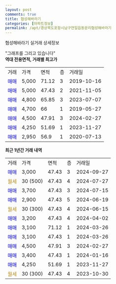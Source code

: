 ```yaml
---
layout: post
comments: true
title: 협성해바라기
categories: [아파트정보]
permalink: /apt/경상북도포항시남구연일읍동문리협성해바라기
---
```


협성해바라기 실거래 상세정보

<script type="text/javascript">
  google.charts.load('current', {'packages':['line', 'corechart']});
  google.charts.setOnLoadCallback(drawChart);

  function drawChart() {
    var data = new google.visualization.DataTable();
    data.addColumn('date', '거래일');
    data.addColumn('number', "매매");
    data.addColumn('number', "전세");
    data.addColumn('number', "전매");

    data.addRows([[new Date(Date.parse("2024-09-27")), 3000, null, null], [new Date(Date.parse("2024-07-27")), null, null, null], [new Date(Date.parse("2024-07-15")), 3700, null, null], [new Date(Date.parse("2024-06-19")), 2900, null, null], [new Date(Date.parse("2024-06-15")), null, null, null], [new Date(Date.parse("2024-04-02")), 3200, null, null], [new Date(Date.parse("2024-03-26")), 3100, null, null], [new Date(Date.parse("2024-03-26")), 3100, null, null], [new Date(Date.parse("2024-02-27")), 4500, null, null], [new Date(Date.parse("2024-01-16")), 3400, null, null], [new Date(Date.parse("2023-11-27")), 4250, null, null], [new Date(Date.parse("2023-10-30")), null, null, null]]);

    var options = {
      hAxis: {
        format: 'yyyy/MM/dd'
      },    
      lineWidth: 0,
      pointsVisible: true,    
      title: '최근 1년간 유형별 실거래가 분포',
      legend: { position: 'bottom' }
    };

    var formatter = new google.visualization.NumberFormat({pattern:'###,###'} );
    formatter.format(data, 1);
    formatter.format(data, 2);
    
    setTimeout(function() {
        var chart = new google.visualization.LineChart(document.getElementById('columnchart_material'));
        chart.draw(data, (options));
        document.getElementById('loading').style.display = 'none';
    }, 200);
  }
</script>


<div id="loading" style="z-index:20; display: block; margin-left: 0px">"그래프를 그리고 있습니다"</div>
<div id="columnchart_material" style="width: 95%; margin-left: 0px; display: block"></div>
<!-- contents start -->
<b>역대 전용면적, 거래별 최고가</b>
<table class="sortable">
    <tr>
      <td>거래</td>
      <td>가격</td>
      <td>면적</td>
      <td>층</td>
      <td>거래일</td>
    </tr>
        <tr>
          <td><a style="color: blue">매매</a></td>
          <td>5,000</td>
          <td>71.12</td>
          <td>3</td>
          <td>2019-10-16</td>
        </tr>            <tr>
          <td><a style="color: blue">매매</a></td>
          <td>5,000</td>
          <td>47.43</td>
          <td>2</td>
          <td>2021-11-05</td>
        </tr>            <tr>
          <td><a style="color: blue">매매</a></td>
          <td>4,800</td>
          <td>65.85</td>
          <td>3</td>
          <td>2023-07-07</td>
        </tr>            <tr>
          <td><a style="color: blue">매매</a></td>
          <td>4,700</td>
          <td>66</td>
          <td>1</td>
          <td>2019-05-27</td>
        </tr>            <tr>
          <td><a style="color: blue">매매</a></td>
          <td>4,500</td>
          <td>47.91</td>
          <td>3</td>
          <td>2024-02-27</td>
        </tr>            <tr>
          <td><a style="color: blue">매매</a></td>
          <td>4,250</td>
          <td>51.69</td>
          <td>1</td>
          <td>2023-11-27</td>
        </tr>            <tr>
          <td><a style="color: blue">매매</a></td>
          <td>2,950</td>
          <td>56.9</td>
          <td>1</td>
          <td>2020-07-13</td>
        </tr>        
    
    
</table>

<b>최근 1년간 거래 내역</b>

<table class="sortable">
    <tr>
      <td>거래</td>
      <td>가격</td>
      <td>면적</td>
      <td>층</td>
      <td>거래일</td>
    </tr>
    <tr>
      <td><a style="color: blue">매매</a></td>
      <td>3,000</td>
      <td>47.43</td>
      <td>3</td>
      <td>2024-09-27</td>
    </tr>          <tr>
      <td><a style="color: darkgoldenrod">월세</a></td>
      <td>30 (500)</td>
      <td>47.43</td>
      <td>4</td>
      <td>2024-07-27</td>
    </tr>          <tr>
      <td><a style="color: blue">매매</a></td>
      <td>3,700</td>
      <td>47.43</td>
      <td>3</td>
      <td>2024-07-15</td>
    </tr>          <tr>
      <td><a style="color: blue">매매</a></td>
      <td>2,900</td>
      <td>47.43</td>
      <td>5</td>
      <td>2024-06-19</td>
    </tr>          <tr>
      <td><a style="color: darkgoldenrod">월세</a></td>
      <td>30 (300)</td>
      <td>47.43</td>
      <td>4</td>
      <td>2024-06-15</td>
    </tr>          <tr>
      <td><a style="color: blue">매매</a></td>
      <td>3,200</td>
      <td>47.43</td>
      <td>4</td>
      <td>2024-04-02</td>
    </tr>          <tr>
      <td><a style="color: blue">매매</a></td>
      <td>3,100</td>
      <td>71.12</td>
      <td>1</td>
      <td>2024-03-26</td>
    </tr>          <tr>
      <td><a style="color: blue">매매</a></td>
      <td>3,100</td>
      <td>47.43</td>
      <td>1</td>
      <td>2024-03-26</td>
    </tr>          <tr>
      <td><a style="color: blue">매매</a></td>
      <td>4,500</td>
      <td>47.91</td>
      <td>3</td>
      <td>2024-02-27</td>
    </tr>          <tr>
      <td><a style="color: blue">매매</a></td>
      <td>3,400</td>
      <td>47.43</td>
      <td>1</td>
      <td>2024-01-16</td>
    </tr>          <tr>
      <td><a style="color: blue">매매</a></td>
      <td>4,250</td>
      <td>51.69</td>
      <td>1</td>
      <td>2023-11-27</td>
    </tr>          <tr>
      <td><a style="color: darkgoldenrod">월세</a></td>
      <td>30 (300)</td>
      <td>47.43</td>
      <td>4</td>
      <td>2023-10-30</td>
    </tr>      </table>
<!-- contents end -->    

